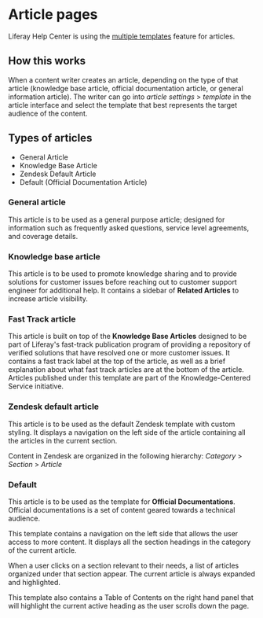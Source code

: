 # Article pages

Liferay Help Center is using the [multiple templates](https://support.zendesk.com/hc/en-us/articles/360001948367) feature for articles.

## How this works
When a content writer creates an article, depending on the type of that article (knowledge base article, official documentation article, or general information article). The writer can go into *article settings* > *template* in the article interface and select the template that best represents the target audience of the content.

## Types of articles
- General Article
- Knowledge Base Article
- Zendesk Default Article
- Default (Official Documentation Article)

### General article
This article is to be used as a general purpose article; designed for information such as frequently asked questions, service level agreements, and coverage details.

### Knowledge base article
This article is to be used to promote knowledge sharing and to provide solutions for customer issues before reaching out to customer support engineer for additional help. It contains a sidebar of **Related Articles** to increase article visibility.

### Fast Track article
This article is built on top of the **Knowledge Base Articles** designed to be part of Liferay's fast-track publication program of providing a repository of verified solutions that have resolved one or more customer issues. It contains a fast track label at the top of the article, as well as a brief explanation about what fast track articles are at the bottom of the article. Articles published under this template are part of the Knowledge-Centered Service initiative.

### Zendesk default article
This article is to be used as the default Zendesk template with custom styling. It displays a navigation on the left side of the article containing all the articles in the current section.

Content in Zendesk are organized in the following hierarchy: *Category* > *Section* > *Article*

### Default
This article is to be used as the template for **Official Documentations**. Official documentations is a set of content geared towards a technical audience.

This template contains a navigation on the left side that allows the user access to more content. It displays all the section headings in the category of the current article.

When a user clicks on a section relevant to their needs, a list of articles organized under that section appear. The current article is always expanded and highlighted.

This template also contains a Table of Contents on the right hand panel that will highlight the current active heading as the user scrolls down the page.